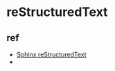 # reStructuredText


## ref
+ [Sphinx reStructuredText](https://www.sphinx-doc.org/en/master/usage/restructuredtext/index.html)
+ []()

